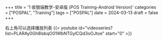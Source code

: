 +++
title = '1 收银端教学-安卓版 (POS Training-Android Version)'
categories = ["POSPAL", "Training"]
tags = ["POSPAL"]
date = 2024-03-13
draft = false
+++

右上角可以选择播放列表
{{< youtube id="videoseries?list=PLARAy0Gh8lsbqO01WbNTGylCQd3oOJtoe"  start="0" >}}
